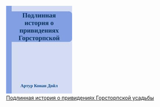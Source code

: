 ![](Подлинная%20история%20о%20привидениях%20Горсторпской%20усадьбы.jpg)  
[Подлинная история о привидениях Горсторпской усадьбы](Подлинная%20история%20о%20привидениях%20Горсторпской%20усадьбы.md)

